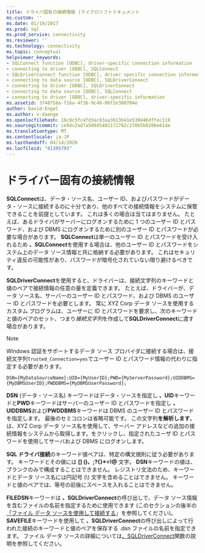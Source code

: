 ```yaml
---
title: ドライバ固有の接続情報 |マイクロソフトドキュメント
ms.custom: ''
ms.date: 01/19/2017
ms.prod: sql
ms.prod_service: connectivity
ms.reviewer: ''
ms.technology: connectivity
ms.topic: conceptual
helpviewer_keywords:
- SQLConnect function [ODBC], driver-specific connection information
- connecting to driver [ODBC], SQLConnect
- SQLDriverConnect function [ODBC], driver specific connection information
- connecting to data source [ODBC], SQLDriverConnect
- connecting to driver [ODBC], SQLDriverConnect
- connecting to data source [ODBC], SQLConnect
- connecting to driver [ODBC], driver-specific information
ms.assetid: 3748758a-f16a-4f3b-9c40-06f2e300704e
author: David-Engel
ms.author: v-daenge
ms.openlocfilehash: 16c8c5fc4fd3ac63aa3613b41e530446dffec118
ms.sourcegitcommit: ce94c2ad7a50945481172782c270b5b0206e61de
ms.translationtype: MT
ms.contentlocale: ja-JP
ms.lasthandoff: 04/14/2020
ms.locfileid: "81305793"
---
```

# <a name="driver-specific-connection-information"></a>ドライバー固有の接続情報
**SQLConnect**は、データ・ソース名、ユーザー ID、およびパスワードがデータ・ソースに接続するのに十分であり、他のすべての接続情報をシステムに保管できることを前提としています。 これは多くの場合は当てはまりません。 たとえば、あるドライバがサーバーにログオンするために 1 つのユーザー ID とパスワード、および DBMS にログオンするために別のユーザー ID とパスワードが必要な場合があります。 **SQLConnect**は単一のユーザー ID とパスワードを受け入れるため **、SQLConnect**を使用する場合は、他のユーザー ID とパスワードをシステム上のデータ ソース情報と共に格納する必要があります。 これはセキュリティ違反の可能性があり、パスワードが暗号化されていない限り避けるべきです。  
  
 **SQLDriverConnect**を使用すると、ドライバーは、接続文字列のキーワードと値のペアで接続情報の任意の量を定義できます。 たとえば、ドライバーが、データ ソース名、サーバーのユーザー ID とパスワード、および DBMS のユーザー ID とパスワードを必要とします。 常に XYZ Corp データ ソースを使用するカスタム プログラムは、ユーザーに ID とパスワードを要求し、次のキーワードと値のペアのセット、つまり*接続文字列*を作成して**SQLDriverConnect**に渡す場合があります。  
  
> [!NOTE]  
>  Windows 認証をサポートするデータ ソース プロバイダに接続する場合は、接続文字列`Trusted_Connection=yes`でユーザー ID とパスワード情報の代わりに指定する必要があります。  
  
```  
DSN={MyDataSourceName};UID={MyUserID};PWD={MyServerPassword};UIDDBMS={MyDBMSUserID};PWDDBMS={MyDBMSUserPassword};  
```  
  
 **DSN** (データ・ソース名) キーワードはデータ・ソースを指定し **、UID**キーワードと**PWD**キーワードはサーバーのユーザー ID とパスワードを指定し **、UIDDBMS**および**PWDDBMS**キーワードは DBMS のユーザー ID とパスワードを指定します。 最後のセミコロンは省略可能です。 この文字列**を解析します**。は、XYZ Corp データ ソース名を使用して、サーバー アドレスなどの追加の接続情報をシステムから取得します。をクリックし、指定されたユーザ ID とパスワードを使用してサーバおよび DBMS にログオンします。  
  
 **SQL ドライバ接続**のキーワード値ペアは、特定の構文規則に従う必要があります。 キーワードとその値には **[] ()、;?{}\*=!@** 文字。 **DSN**キーワードの値は、ブランクのみで構成することはできません。 レジストリ文法のため、キーワードとデータ ソース名には円記号 (\\) 文字を含めることはできません。 キーワードと値のペアでは、等号の前後にスペースを入れることはできません。  
  
 **FILEDSN**キーワードは **、SQLDriverConnect**の呼び出しで、データ ソース情報を含むファイルの名前を指定するために使用できます (このセクションの後半の[「ファイル データ ソースを使用して接続する](../../../odbc/reference/develop-app/connecting-using-file-data-sources.md)」を参照してください)。 **SAVEFILE**キーワードを使用して **、SQLDriverConnect**の呼び出しによって行われた接続のキーワードと値のペアを保存する .dsn ファイルの名前を指定できます。 ファイル データ ソースの詳細については[、SQLDriverConnect](../../../odbc/reference/syntax/sqldriverconnect-function.md)関数の説明を参照してください。
